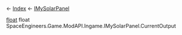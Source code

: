 ← [Index](Api-Index) ← [IMySolarPanel](SpaceEngineers.Game.ModAPI.Ingame.IMySolarPanel)

[float](System.Single) float SpaceEngineers.Game.ModAPI.Ingame.IMySolarPanel.CurrentOutput